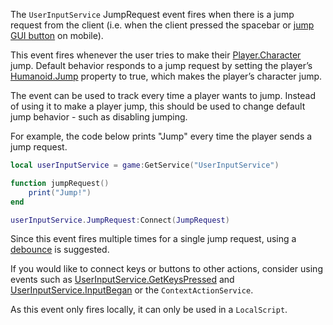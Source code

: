 The `UserInputService` JumpRequest event fires when there is a jump request from the client (i.e. when the client pressed the spacebar or [jump GUI button][2] on mobile).

This event fires whenever the user tries to make their [Player.Character](https://developer.roblox.com/api-reference/property/Player/Character) jump. Default behavior responds to a jump request by setting the player’s [Humanoid.Jump](https://developer.roblox.com/api-reference/property/Humanoid/Jump) property to true, which makes the player’s character jump.

The event can be used to track every time a player wants to jump. Instead of using it to make a player jump, this should be used to change default jump behavior - such as disabling jumping.

For example, the code below prints "Jump" every time the player sends a jump request.

```lua
local userInputService = game:GetService("UserInputService")

function jumpRequest()
	print("Jump!")
end

userInputService.JumpRequest:Connect(JumpRequest)
```

Since this event fires multiple times for a single jump request, using a [debounce][1] is suggested.

If you would like to connect keys or buttons to other actions, consider using events such as [UserInputService.GetKeysPressed](https://developer.roblox.com/api-reference/function/UserInputService/GetKeysPressed) and [UserInputService.InputBegan](https://developer.roblox.com/api-reference/event/UserInputService/InputBegan) or the `ContextActionService`.

As this event only fires locally, it can only be used in a `LocalScript`.

[1]: https://developer.roblox.com/articles/Debounce

[2]: https://developer.roblox.com/articles/Mobile-Controls